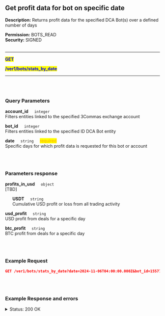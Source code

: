 ## Get profit data for bot on specific date<br>

**Description:** Returns profit data for the specified DCA Bot(s) over a defined number of days<br>

**Permission:** BOTS_READ<br>
**Security:** SIGNED<br>
<br>

----------

<mark style="color:blue"> <strong>GET</strong>

<mark style="color:blue"> <strong>/ver1/bots/stats_by_date</strong>

----------

<br>
<br>

### Query Parameters<br>

<p>
   <strong>account_id</strong>&nbsp;&nbsp;&nbsp;&nbsp;&nbsp;<code>integer</code><br>
   Filters entities linked to the specified 3Commas exchange account
</p>
<p>
   <strong>bot_id</strong>&nbsp;&nbsp;&nbsp;&nbsp;&nbsp;<code>integer</code><br>
   Filters entities linked to the specified ID DCA Bot entity
</p>
<p>
   <strong>date</strong>&nbsp;&nbsp;&nbsp;&nbsp;&nbsp;<code>string</code>&nbsp;&nbsp;&nbsp;&nbsp;&nbsp;<mark style="color:orange">required</mark><br>
   Specific days for which profit data is requested for this bot or account
</p>
<br>
<br>

### Parameters response<br>

<p>
   <strong>profits_in_usd</strong>&nbsp;&nbsp;&nbsp;&nbsp;&nbsp;<code>object</code><br>
   [TBD]
</p>
<p>
   &nbsp;&nbsp;&nbsp;&nbsp;&nbsp;&nbsp;<strong>USDT</strong>&nbsp;&nbsp;&nbsp;&nbsp;&nbsp;<code>string</code><br>
   &nbsp;&nbsp;&nbsp;&nbsp;&nbsp;&nbsp;Cumulative USD profit or loss from all trading activity
</p>
<p>
   <strong>usd_profit</strong>&nbsp;&nbsp;&nbsp;&nbsp;&nbsp;<code>string</code><br>
   USD profit from deals for a specific day
</p>
<p>
   <strong>btc_profit</strong>&nbsp;&nbsp;&nbsp;&nbsp;&nbsp;<code>string</code><br>
   BTC profit from deals for a specific day
</p>
<br>
<br>

### Example Request<br>

```json
GET /ver1/bots/stats_by_date?date=2024-11-06T04:00:00.000Z&bot_id=15577628
```
<br>
<br>

### Example Response and errors<br>
<details>
<summary>Status: 200 OK</summary><br>

```json
{
    "stats": {
        "USDT": "7.92064973"
    },
    "usd_profit": "7.92064973",
    "btc_profit": "0.000103814744285414700639614134423823"
}
```
</details>